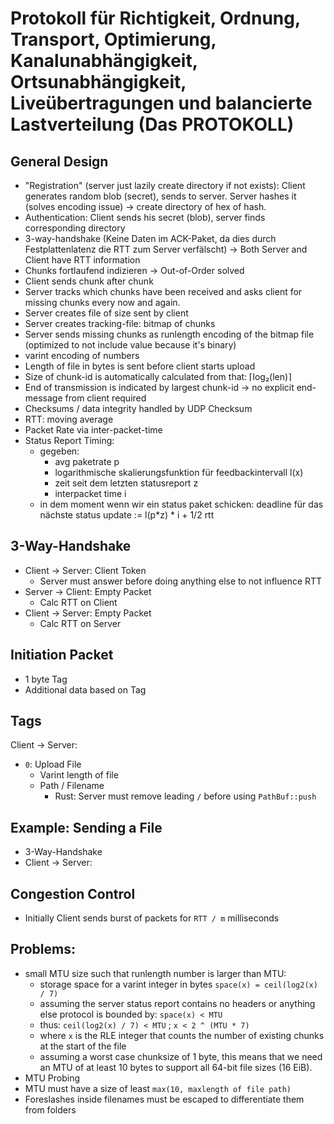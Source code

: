 # Protokoll für Richtigkeit, Ordnung, Transport, Optimierung, Kanalunabhängigkeit, Ortsunabhängigkeit, Liveübertragungen und balancierte Lastverteilung (Das PROTOKOLL)

## General Design

* "Registration" (server just lazily create directory if not exists): Client generates random blob (secret), sends to server. Server hashes it (solves encoding issue) → create directory of hex of hash.
* Authentication: Client sends his secret (blob), server finds corresponding directory
* 3-way-handshake (Keine Daten im ACK-Paket, da dies durch Festplattenlatenz die RTT zum Server verfälscht) → Both Server and Client have RTT information
* Chunks fortlaufend indizieren → Out-of-Order solved
* Client sends chunk after chunk
* Server tracks which chunks have been received and asks client for missing chunks every now and again.
* Server creates file of size sent by client
* Server creates tracking-file: bitmap of chunks
* Server sends missing chunks as runlength encoding of the bitmap file (optimized to not include value because it's binary)
* varint encoding of numbers
* Length of file in bytes is sent before client starts upload
* Size of chunk-id is automatically calculated from that: ⌈log₂(len)⌉
* End of transmission is indicated by largest chunk-id → no explicit end-message from client required
* Checksums / data integrity handled by UDP Checksum
* RTT: moving average
* Packet Rate via inter-packet-time
* Status Report Timing:
    - gegeben:
        + avg paketrate p
        + logarithmische skalierungsfunktion für feedbackintervall l(x)
        + zeit seit dem letzten statusreport z
        + interpacket time i
    - in dem moment wenn wir ein status paket schicken: deadline für das nächste status update := l(p*z) * i + 1/2 rtt

## 3-Way-Handshake

* Client → Server: Client Token
    - Server must answer before doing anything else to not influence RTT
* Server → Client: Empty Packet
    - Calc RTT on Client
* Client → Server: Empty Packet
    - Calc RTT on Server

## Initiation Packet

* 1 byte Tag
* Additional data based on Tag

## Tags

Client → Server:

* `0`: Upload File
    - Varint length of file
    - Path / Filename
        + Rust: Server must remove leading `/` before using `PathBuf::push`

## Example: Sending a File

* 3-Way-Handshake
* Client → Server:


## Congestion Control

* Initially Client sends burst of packets for `RTT / m` milliseconds

## Problems:

* small MTU size such that runlength number is larger than MTU:
    - storage space for a varint integer in bytes `space(x) = ceil(log2(x) / 7)`
    - assuming the server status report contains no headers or anything else protocol is bounded by: `space(x) < MTU`
    - thus: `ceil(log2(x) / 7) < MTU` ; `x < 2 ^ (MTU * 7)`
    - where `x` is the RLE integer that counts the number of existing chunks at the start of the file
    - assuming a worst case chunksize of 1 byte, this means that we need an MTU of at least 10 bytes to support all 64-bit file sizes (16 EiB).
* MTU Probing
* MTU must have a size of least `max(10, maxlength of file path)`
* Foreslashes inside filenames must be escaped to differentiate them from folders

